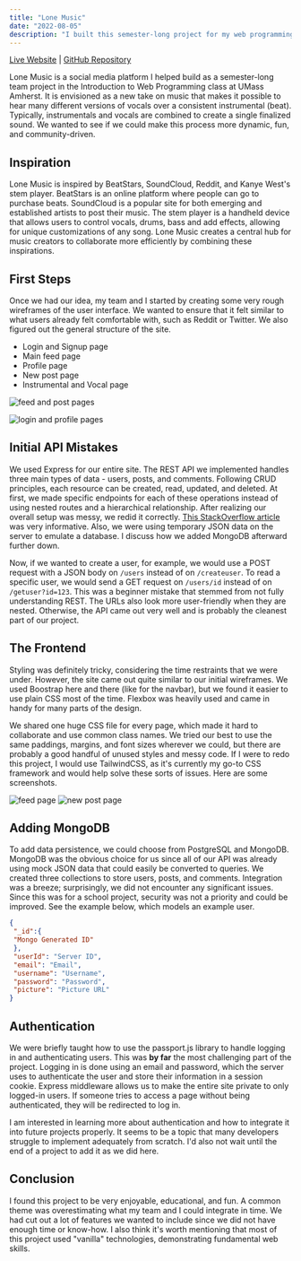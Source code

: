 ```yaml
---
title: "Lone Music"
date: "2022-08-05"
description: "I built this semester-long project for my web programming class at UMass. Lone Music is a social media platform mixing elements of Reddit and Soundcloud, creating a unique listening experience."
---
```


[Live Website](https://lonemusic.herokuapp.com) | [GitHub Repository](https://github.com/joepetrillo/cs326-final-bullymaguire)

Lone Music is a social media platform I helped build as a semester-long team project in the Introduction to Web Programming class at UMass Amherst. It is envisioned as a new take on music that makes it possible to hear many different versions of vocals over a consistent instrumental (beat). Typically, instrumentals and vocals are combined to create a single finalized sound. We wanted to see if we could make this process more dynamic, fun, and community-driven.

## Inspiration

Lone Music is inspired by BeatStars, SoundCloud, Reddit, and Kanye West's stem player. BeatStars is an online platform where people can go to purchase beats. SoundCloud is a popular site for both emerging and established artists to post their music. The stem player is a handheld device that allows users to control vocals, drums, bass and add effects, allowing for unique customizations of any song. Lone Music creates a central hub for music creators to collaborate more efficiently by combining these inspirations.

## First Steps

Once we had our idea, my team and I started by creating some very rough wireframes of the user interface. We wanted to ensure that it felt similar to what users already felt comfortable with, such as Reddit or Twitter. We also figured out the general structure of the site.

- Login and Signup page
- Main feed page
- Profile page
- New post page
- Instrumental and Vocal page

![feed and post pages](/_tmp/public/img/lone-music/feed-post.png?as=webp)

![login and profile pages](/_tmp/public/img/lone-music/login-profile.png?as=webp)

## Initial API Mistakes

We used Express for our entire site. The REST API we implemented handles three main types of data - users, posts, and comments. Following CRUD principles, each resource can be created, read, updated, and deleted. At first, we made specific endpoints for each of these operations instead of using nested routes and a hierarchical relationship. After realizing our overall setup was messy, we redid it correctly. [This StackOverflow article](https://stackoverflow.blog/2020/03/02/best-practices-for-rest-api-design/) was very informative. Also, we were using temporary JSON data on the server to emulate a database. I discuss how we added MongoDB afterward further down.

Now, if we wanted to create a user, for example, we would use a POST request with a JSON body on `/users` instead of on `/createuser`. To read a specific user, we would send a GET request on `/users/id` instead of on `/getuser?id=123`. This was a beginner mistake that stemmed from not fully understanding REST. The URLs also look more user-friendly when they are nested. Otherwise, the API came out very well and is probably the cleanest part of our project.

## The Frontend

Styling was definitely tricky, considering the time restraints that we were under. However, the site came out quite similar to our initial wireframes. We used Boostrap here and there (like for the navbar), but we found it easier to use plain CSS most of the time. Flexbox was heavily used and came in handy for many parts of the design.

We shared one huge CSS file for every page, which made it hard to collaborate and use common class names. We tried our best to use the same paddings, margins, and font sizes wherever we could, but there are probably a good handful of unused styles and messy code. If I were to redo this project, I would use TailwindCSS, as it's currently my go-to CSS framework and would help solve these sorts of issues. Here are some screenshots.

![feed page](/_tmp/public/img/lone-music/feed.png?as=webp)
![new post page](/_tmp/public/img/lone-music/new-post.png?as=webp)

## Adding MongoDB

To add data persistence, we could choose from PostgreSQL and MongoDB. MongoDB was the obvious choice for us since all of our API was already using mock JSON data that could easily be converted to queries. We created three collections to store users, posts, and comments. Integration was a breeze; surprisingly, we did not encounter any significant issues. Since this was for a school project, security was not a priority and could be improved. See the example below, which models an example user.

```json
{
 "_id":{
 "Mongo Generated ID"
 },
 "userId": "Server ID",
 "email": "Email",
 "username": "Username",
 "password": "Password",
 "picture": "Picture URL"
}
```

## Authentication

We were briefly taught how to use the passport.js library to handle logging in and authenticating users. This was **by far** the most challenging part of the project. Logging in is done using an email and password, which the server uses to authenticate the user and store their information in a session cookie. Express middleware allows us to make the entire site private to only logged-in users. If someone tries to access a page without being authenticated, they will be redirected to log in.

I am interested in learning more about authentication and how to integrate it into future projects properly. It seems to be a topic that many developers struggle to implement adequately from scratch. I'd also not wait until the end of a project to add it as we did here.

## Conclusion

I found this project to be very enjoyable, educational, and fun. A common theme was overestimating what my team and I could integrate in time. We had cut out a lot of features we wanted to include since we did not have enough time or know-how. I also think it's worth mentioning that most of this project used "vanilla" technologies, demonstrating fundamental web skills.
